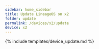 ```yaml
---
sidebar: home_sidebar
title: Update LineageOS on x2
folder: update
permalink: /devices/x2/update
device: x2
---
```

{% include templates/device_update.md %}
